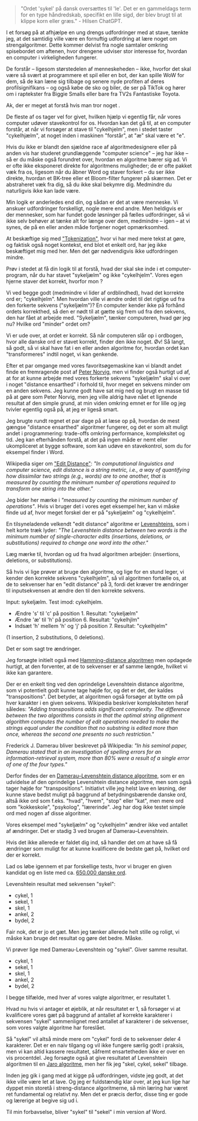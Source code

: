 [//]: # "title: Stavekontrol er svært. Børnene vil hellere spille. Jaro, Hamming, Damerau og Levenshtein er alle døde."
[//]: # "slug: stavekontrol-er-svaert"
[//]: # "pubDate: 24/04/2024 12:01"
[//]: # "lastModified: 25/04/2023 08:46"
[//]: # "excerpt: "
[//]: # "categories: software"
[//]: # "isPublished: true"


> "Ordet 'sykel' på dansk oversættes til 'le'. Det er en gammeldags term for en type håndredskab, specifikt en lille sigd, der blev brugt til at klippe korn eller græs." - Hilsen ChatGPT.

I et forsøg på at afhjælpe en ung drengs udfordringer med at stave, tænkte jeg, at det samtidig ville være en fornuftig udfordring at lære noget om strengalgoritmer. Dette kommer delvist fra nogle samtaler omkring spisebordet om aftenen, hvor drengene udviser stor interesse for, hvordan en computer i virkeligheden fungerer.

De forstår – ligesom størstedelen af menneskeheden – ikke, hvorfor det skal være så svært at programmere et spil eller en bot, der kan spille WoW for dem, så de kan læne sig tilbage og senere nyde profiten af deres profilsignifikans – og også købe de sko og biler, de ser på TikTok og hører om i raptekster fra Biggie Smalls eller bare fra TV2s Fantastiske Toyota.

Ak, der er meget at forstå hvis man tror noget .

De fleste af os tager vel for givet, hvilken hjælp vi egentlig får, når vores computer udøver stavekontrol for os. Hvordan kan det gå til, at en computer forstår, at når vi forsøger at stave til "cykelhjelm", men i stedet taster "cykelhjælm", at noget inden i maskinen "forstår", at "æ" skal være et "e".

Hvis du ikke er blandt den sjældne race af algoritmedesignere eller på anden vis har studeret grundlæggende "computer science" – jeg har ikke – så er du måske også forundret over, hvordan en algoritme bærer sig ad. Vi er ofte ikke eksponeret direkte for algoritmens muligheder; de er ofte pakket væk fra os, ligesom når du åbner Word og staver forkert – du ser ikke direkte, hvordan et BK-tree eller et Bloom-filter fungerer på skærmen. Det er abstraheret væk fra dig, så du ikke skal bekymre dig. Medmindre du naturligvis ikke kan lade være.

Min logik er anderledes end din, og sådan er det at være menneske. Vi anskuer udfordringer forskelligt, nogle mere end andre. Men heldigvis er der mennesker, som har fundet gode løsninger på fælles udfordringer, så vi ikke selv behøver at tænke alt for længe over dem, medmindre – igen – at vi synes, de på en eller anden måde fortjener noget opmærksomhed.

At beskæftige sig med ["Tokenization"](https://en.wikipedia.org/wiki/Lexical_analysis#Tokenization), hvor vi har med mere tekst at gøre, og faktisk også noget kontekst, end blot et enkelt ord, har jeg ikke beskæftiget mig med her. Men det gør nødvendigvis ikke udfordringen mindre.

Prøv i stedet at få din logik til at forstå, hvad der skal ske inde i et computer-program, når du har stavet "sykeljælm" og ikke "cykelhjelm". Vores egen hjerne staver det korrekt, hvorfor mon ?

Vi ved begge godt (medmindre vi lider af ordblindhed), hvad det korrekte ord er; "cykelhjelm". Men hvordan ville vi ændre ordet til det rigtige ud fra den forkerte sekvens ("sykeljælm")? En computer kender ikke på forhånd ordets korrekthed, så den er nødt til at gætte sig frem ud fra den sekvens, den har fået at arbejde med. "Sykeljælm", tænker computeren, hvad gør jeg nu? Hvilke ord "minder" ordet om?

Vi er ude over, at ordet er korrekt. Så når computeren slår op i ordbogen, hvor alle danske ord er stavet korrekt, finder den ikke noget. Øv! Så langt, så godt, så vi skal have fat i en eller anden algoritme for, hvordan ordet kan "transformeres" indtil noget, vi kan genkende.

Efter et par omgange med vores favoritsøgemaskine kan vi blandt andet finde en fremragende post af [Peter Norvig](https://norvig.com/spell-correct.html), men vi finder også hurtigt ud af, at for at kunne arbejde med vores forkerte sekvens "sykeljælm" skal vi over i noget "distance ensarthed" i forhold til, hvor meget en sekvens minder om en anden sekvens. Jeg kunne godt have sat mig ned og brugt en masse tid på at gøre som Peter Norvig, men jeg ville aldrig have nået et lignende resultat af den simple grund, at min viden omkring emnet er for lille og jeg tvivler egentlig også på, at jeg er ligeså smart.

Jeg brugte rundt regnet et par dage på at læse op på, hvordan de mest gængse "distance ensarthed" algoritmer fungerer, og det er som alt muligt andet i programmering: trade-offs omkring performance, kompleksitet og tid. Jeg kan efterhånden forstå, at det på ingen måde er nemt eller ukompliceret at bygge software, som kan udøve en stavekontrol, som du for eksempel finder i Word.

Wikipedia siger om ["Edit Distance"](https://en.wikipedia.org/wiki/Edit_distance): *"In computational linguistics and computer science, edit distance is a string metric, i.e., a way of quantifying how dissimilar two strings (e.g., words) are to one another, that is measured by counting the minimum number of operations required to transform one string into the other."*

Jeg bider her mærke i *"measured by counting the minimum number of operations"*. Hvis vi bruger det i vores eget eksempel her, kan vi måske finde ud af, hvor meget forskel der er på "sykeljælm" og "cykelhjelm".

En tilsyneladende velkendt "edit distance" algoritme er [Levenshteins](https://en.wikipedia.org/wiki/Levenshtein_distance), som i helt korte træk lyder: *"The Levenshtein distance between two words is the minimum number of single-character edits (insertions, deletions, or substitutions) required to change one word into the other."*

Læg mærke til, hvordan og ud fra hvad algoritmen arbejder: (insertions, deletions, or substitutions).

Så hvis vi lige prøver at bruge den algoritme, og lige for en stund leger, vi kender den korrekte sekvens "cykelhjelm", så vil algoritmen fortælle os, at de to sekvenser har en "edit distance" på 3, fordi det kræver tre ændringer til inputsekvensen at ændre den til den korrekte sekvens.

Input: sykeljælm. Test imod: cykelhjelm.

- Ændre 's' til 'c' på position 1. Resultat: "cykeljælm" 
- Ændre 'æ' til 'h' på position 6. Resultat: "cykelhjlm" 
- Indsæt 'h' mellem 'h' og 'j' på position 7. Resultat: "cykelhjelm"

(1 insertion, 2 substitutions, 0 deletions).

Det er som sagt tre ændringer.

Jeg forsøgte initielt også med [Hamming-distance algoritmen](https://en.wikipedia.org/wiki/Hamming_distance) men opdagede hurtigt, at den forventer, at de to sekvenser er af samme længde, hvilket vi ikke kan garantere.

Der er en enkelt ting ved den oprindelige Levenshtein distance algoritme, som vi potentielt godt kunne tage højde for, og det er det, der kaldes "transpositions". Det betyder, at algoritmen også forsøger at bytte om på hver karakter i en given sekvens. Wikipedia beskriver kompleksiteten heraf således: *"Adding transpositions adds significant complexity. The difference between the two algorithms consists in that the optimal string alignment algorithm computes the number of edit operations needed to make the strings equal under the condition that no substring is edited more than once, whereas the second one presents no such restriction."*

Frederick J. Damerau bliver beskrevet på Wikipedia: *"In his seminal paper, Damerau stated that in an investigation of spelling errors for an information-retrieval system, more than 80% were a result of a single error of one of the four types."*

Derfor findes der en [Damerau–Levenshtein distance algoritme](https://en.wikipedia.org/wiki/Damerau%E2%80%93Levenshtein_distance), som er en udvidelse af den oprindelige Levenshtein distance algoritme, men som også tager højde for "transpositions". Initiativt ville jeg helst lave en løsning, der kunne stave bedst muligt på baggrund af betydningsbærende danske ord, altså ikke ord som f.eks. "hvad", "hvem", "stop" eller "kat", men mere ord som "kokkeskole", "psykolog", "lærerinde". Jeg har dog ikke testet simple ord med nogen af disse algoritmer.

Vores eksempel med "sykeljælm" og "cykelhjelm" ændrer ikke ved antallet af ændringer. Det er stadig 3 ved brugen af Damerau–Levenshtein.

Hvis det ikke allerede er faldet dig ind, så handler det om at have så få ændringer som muligt for at kunne kvalificere de bedste gæt på, hvilket ord der er korrekt.

Lad os løbe igennem et par forskellige tests, hvor vi bruger en given kandidat og en liste med ca. [650.000 danske ord](https://da.wikipedia.org/wiki/Ordforråd).

Levenshtein resultat med sekvensen "sykel":

- cykel, 1
- sekel, 1
- skel, 1
- ankel, 2
- bydel, 2

Fair nok, det er jo et gæt. Men jeg tænker allerede helt stille og roligt, vi måske kan bruge det resultat og gøre det bedre. Måske.

Vi prøver lige med Damerau-Levenshtein og "sykel". Giver samme resultat.

- cykel, 1
- sekel, 1
- skel, 1
- ankel, 2
- bydel, 2

I begge tilfælde, med hver af vores valgte algoritmer, er resultatet 1.

Hvad nu hvis vi antager et øjeblik, at når resultatet er 1, så forsøger vi at kvalificere vores gæt på baggrund af antallet af korrekte karakterer i sekvensen "sykel" sammenlignet med antallet af karakterer i de sekvenser, som vores valgte algoritme har foreslået.

Så "sykel" vil altså minde mere om "cykel" fordi de to sekvenser deler 4 karakterer. Det er en naiv tilgang og vil ikke fungere særlig godt i praksis, men vi kan altid kassere resultatet, såfremt ensartetheden ikke er over en vis procentdel. Jeg forsøgte også at give resultatet af Levenshtein algoritmen til en [Jaro algoritme](https://en.wikipedia.org/wiki/Jaro%E2%80%93Winkler_distance#Jaro_similarity), men her fik jeg "skel, cykel, sekel" tilbage.

Inden jeg gik i gang med at kigge på udfordringen, vidste jeg godt, at det ikke ville være let at lave. Og jeg er fuldstændig klar over, at jeg kun lige har dyppet min storetå i streng-distance algoritmerne, så min læring har været ret fundamental og relativt ny. Men det er præcis derfor, disse ting er gode og lærerige at begive sig ud i.

Til min forbavselse, bliver "sykel" til "sekel" i min version af Word.